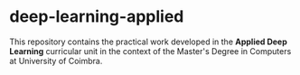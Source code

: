 # deep-learning-applied
This repository contains the practical work developed in the **Applied Deep Learning** curricular unit in the context of the Master's Degree in Computers at University of Coimbra.
